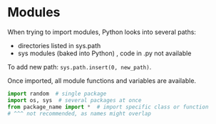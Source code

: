# Modules

When trying to import modules, Python looks into several paths:

- directories listed in sys.path
- sys modules (baked into Python) , code in .py not available

To add new path: `sys.path.insert(0, new_path)`.

Once imported, all module functions and variables are available.

```python
import random  # single package
import os, sys  # several packages at once
from package_name import *  # import specific class or function
# ^^^ not recommended, as names might overlap
```
